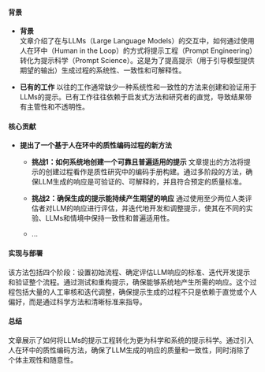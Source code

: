 #### 背景
- **背景**       
    文章介绍了在与LLMs（Large Language Models）的交互中，如何通过使用人在环中（Human in the Loop）的方式将提示工程（Prompt Engineering）转化为提示科学（Prompt Science）。这是为了提高提示（用于引导模型提供期望的输出）生成过程的系统性、一致性和可解释性。

- **已有的工作**
    以往的工作通常缺少一种系统性和一致性的方法来创建和验证用于LLMs的提示。已有工作往往依赖于启发式方法和研究者的直觉，导致结果带有主管性和不透明性。

#### 核心贡献
- **提出了一个基于人在环中的质性编码过程的新方法**
    - **挑战1：如何系统地创建一个可靠且普遍适用的提示**
        文章提出的方法将提示的创建过程看作是质性研究中的编码手册构建。通过多阶段的方法，确保LLM生成的响应是可验证的、可解释的，并且符合预定的质量标准。

    - **挑战2：确保生成的提示能持续产生期望的响应**
        通过使用至少两位人类评估者对LLM的响应进行评估，并迭代地开发和调整提示，使其在不同的实验、LLMs和情境中保持一致性和普遍适用性。
    - ...
#### 实现与部署
该方法包括四个阶段：设置初始流程、确定评估LLM响应的标准、迭代开发提示和验证整个流程。通过测试和重构提示，确保能够系统地产生所需的响应。这个过程包括大量的人工审核和迭代调整，确保提示生成的过程不只是依赖于直觉或个人偏好，而是通过科学方法和清晰标准来指导。

#### 总结
文章展示了如何将LLMs的提示工程转化为更为科学和系统的提示科学。通过引入人在环中的质性编码方法，确保了LLM生成的响应的质量和一致性，同时消除了个体主观性和随意性。